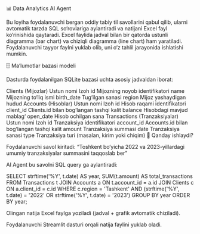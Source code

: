 📊 Data Analytics AI Agent

Bu loyiha foydalanuvchi bergan oddiy tabiy til savollarini qabul qilib, ularni avtomatik tarzda SQL so‘rovlariga aylantiradi va natijani Excel fayl ko‘rinishida qaytaradi. Excel faylida jadval bilan bir qatorda ustunli diagramma (bar chart) va chiziqli diagramma (line chart) ham yaratiladi. Foydalanuvchi tayyor faylni yuklab olib, uni o‘z tahlil jarayonida ishlatishi mumkin.

🗄️ Ma’lumotlar bazasi modeli

Dasturda foydalanilgan SQLite bazasi uchta asosiy jadvaldan iborat:

Clients (Mijozlar)
Ustun nomi	Izoh
id	Mijozning noyob identifikatori
name	Mijozning to‘liq ismi
birth_date	Tug‘ilgan sanasi
region	Mijoz yashaydigan hudud
Accounts (Hisoblar)
Ustun nomi	Izoh
id	Hisob raqami identifikatori
client_id	Clients.id bilan bog‘langan tashqi kalit
balance	Hisobdagi mavjud mablag‘
open_date	Hisob ochilgan sana
Transactions (Tranzaksiyalar)
Ustun nomi	Izoh
id	Tranzaksiya identifikatori
account_id	Accounts.id bilan bog‘langan tashqi kalit
amount	Tranzaksiya summasi
date	Tranzaksiya sanasi
type	Tranzaksiya turi (masalan, kirim yoki chiqim)
🚀 Qanday ishlaydi?

Foydalanuvchi savol kiritadi:
“Toshkent bo‘yicha 2022 va 2023-yillardagi umumiy tranzaksiyalar summasini taqqoslab ber”

AI Agent bu savolni SQL query ga aylantiradi:

SELECT strftime('%Y', t.date) AS year, SUM(t.amount) AS total_transactions
FROM Transactions t
JOIN Accounts a ON t.account_id = a.id
JOIN Clients c ON a.client_id = c.id
WHERE c.region = 'Tashkent' AND (strftime('%Y', t.date) = '2022' OR strftime('%Y', t.date) = '2023')
GROUP BY year
ORDER BY year;


Olingan natija Excel faylga yoziladi (jadval + grafik avtomatik chiziladi).

Foydalanuvchi Streamlit dasturi orqali natija faylini yuklab oladi.